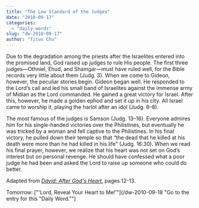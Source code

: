 ```yaml
---
title: "The Low Standard of the Judges"
date: "2010-09-17"
categories: 
  - "daily-words"
slug: "dw-2010-09-17"
author: "Titus Chu"
---
```


Due to the degradation among the priests after the Israelites entered into the promised land, God raised up judges to rule His people. The first three judges—Othniel, Ehud, and Shamgar—must have ruled well, for the Bible records very little about them (Judg. 3). When we come to Gideon, however, the peculiar stories begin. Gideon began well. He responded to the Lord’s call and led his small band of Israelites against the immense army of Midian as the Lord commanded. He gained a great victory for Israel. After this, however, he made a golden ephod and set it up in his city. All Israel came to worship it, playing the harlot after an idol (Judg. 6–8).

The most famous of the judges is Samson (Judg. 13–16). Everyone admires him for his single-handed victories over the Philistines, but eventually he was tricked by a woman and fell captive to the Philistines. In his final victory, he pulled down their temple so that “the dead that he killed at his death were more than he had killed in his life” (Judg. 16:30). When we read his final prayer, however, we realize that his heart was not set on God’s interest but on personal revenge. He should have confessed what a poor judge he had been and asked the Lord to raise up someone who could do better.

Adapted from _[David: After God's Heart](/book-david/ "Go to the listing for this book.")[,](/book-journey/ "Go to the listing for this book.")_ pages 12-13.

Tomorrow: ["'Lord, Reveal Your Heart to Me!'"](/dw-2010-09-18 "Go to the entry for this "Daily Word."")
